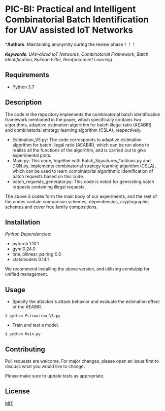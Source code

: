 # PIC-BI: Practical and Intelligent Combinatorial Batch Identification for UAV assisted IoT Networks
***Authors**: Maintaining anonymity during the review phase！！！

***Keywords**: UAV-aided IoT Networks, Combinatorial Framework, Batch Identification, Kalman Filter, Reinforcement Learning* 

## Requirements

- Python 3.7

## Description

The code in the repository implements the combinatorial batch identification framework mentioned in the paper, which specifically contains two algorithms, adaptive estimation algorithm for batch illegal ratio (AEABIR) and combinatorial strategy learning algorithm (CSLA), respectively.

- Estimation_V5.py: The code corresponds to adaptive estimation algorithm for batch illegal ratio (AEABIR), which can be run alone to realize all the functions of the algorithm, and is carried out to give experimental plots.
- Main.py: This code, together with Batch_Signatures_*actions.py and DQN.py, implements combinatorial strategy learning algorithm (CSLA), which can be used to learn combinatorial algorithmic identification of batch requests based on this code.
- batch_requests_generator.py: This code is noted for generating batch requests containing illegal requests.

The above 3 codes form the main body of our experiments, and the rest of the codes contain comparison schemes, dependencies, cryptographic schemes and cover free family compositions.

## Installation

*Python Dependencies:*

- pytorch 1.10.1
- gym 0.24.0
- tate_bilinear_pairing 0.6
- statsmodels 0.14.1

We recommend installing the above version, and utilizing conda/pip for unified management.

## Usage

- Specify the attacker's attack behavior and evaluate the estimation effect of the AEABIR.

```shell
$ python Estimation_V5.py
```

- Train and test a model.

```shell
$ python Main.py
```

## Contributing

Pull requests are welcome. For major changes, please open an issue first
to discuss what you would like to change.

Please make sure to update tests as appropriate.

## License

[MIT](https://choosealicense.com/licenses/mit/)
